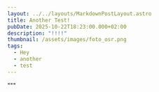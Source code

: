 ```yaml
---
layout: ../../layouts/MarkdownPostLayout.astro
title: Another Test!
pubDate: 2025-10-22T18:23:00.000+02:00
description: "!!!!"
thumbnail: /assets/images/foto_osr.png
tags:
  - Hey
  - another
  - test
---
```

"""
